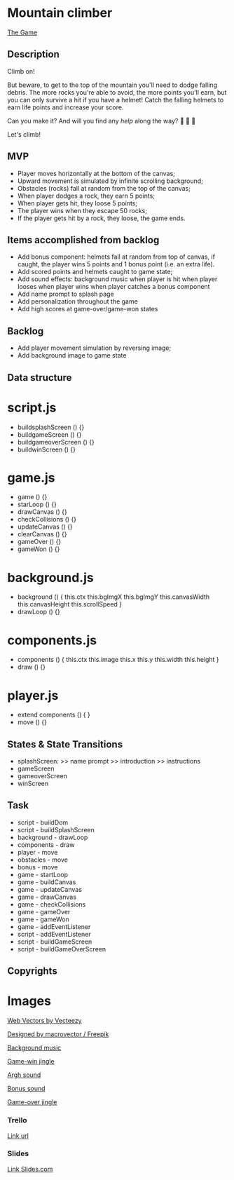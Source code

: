 # Mountain climber

[The Game](https://aafmartins.github.io/mountain-climber/)

## Description

Climb on!

But beware, to get to the top of the mountain you'll need to dodge falling debris. The more rocks you're able to avoid, the more points you'll earn, but you can only survive a hit if you have a helmet! Catch the falling helmets to earn life points and increase your score.

Can you make it? And will you find any _help_ along the way? 🥁 🥁 🥁

Let's climb!

## MVP

- Player moves horizontally at the bottom of the canvas;
- Upward movement is simulated by infinite scrolling background;
- Obstacles (rocks) fall at random from the top of the canvas;
- When player dodges a rock, they earn 5 points;
- When player gets hit, they loose 5 points;
- The player wins when they escape 50 rocks;
- If the player gets hit by a rock, they loose, the game ends.

## Items accomplished from backlog

- Add bonus component: helmets fall at random from top of canvas, if caught, the player wins 5 points and 1 bonus point (i.e. an extra life).
- Add scored points and helmets caught to game state;
- Add sound effects:
  background music
  when player is hit
  when player looses
  when player wins
  when player catches a bonus component
- Add name prompt to splash page
- Add personalization throughout the game
- Add high scores at game-over/game-won states

## Backlog

- Add player movement simulation by reversing image;
- Add background image to game state

## Data structure

# script.js

- buildsplashScreen () {}
- buildgameScreen () {}
- buildgameoverScreen () {}
- buildwinScreen () {}

# game.js

- game () {}
- starLoop () {}
- drawCanvas () {}
- checkCollisions () {}
- updateCanvas () {}
- clearCanvas () {}
- gameOver () {}
- gameWon () {}

# background.js

- background () {
  this.ctx
  this.bgImgX
  this.bgImgY
  this.canvasWidth
  this.canvasHeight
  this.scrollSpeed
  }
- drawLoop () {}

# components.js

- components () {
  this.ctx
  this.image
  this.x
  this.y
  this.width
  this.height
  }
- draw () {}

# player.js

- extend components () {
  }
- move () {}

## States & State Transitions

- splashScreen: >> name prompt >> introduction >> instructions
- gameScreen
- gameoverScreen
- winScreen

## Task

- script - buildDom
- script - buildSplashScreen
- background - drawLoop
- components - draw
- player - move
- obstacles - move
- bonus - move
- game - startLoop
- game - buildCanvas
- game - updateCanvas
- game - drawCanvas
- game - checkCollisions
- game - gameOver
- game - gameWon
- game - addEventListener
- script - addEventListener
- script - buildGameScreen
- script - buildGameOverScreen

## Copyrights

# Images

[Web Vectors by Vecteezy](https://www.vecteezy.com/free-vector/web)

[Designed by macrovector / Freepik ](http://www.freepik.com)

[Background music](https://freesound.org/s/564912/)

[Game-win jingle](https://freesound.org/s/270402/)

[Argh sound](https://freesound.org/s/377560/)

[Bonus sound](https://freesound.org/s/387232/)

[Game-over jingle](https://freesound.org/s/173859/)

### Trello

[Link url](https://trello.com/b/E4fnjTZe/ih-p1-mountainclimber)

### Slides

[Link Slides.com](http://slides.com)

